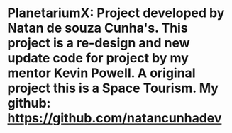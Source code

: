 # PlanetariumX: Project developed by Natan de souza Cunha's. This project is a re-design and new update code for project by my mentor Kevin Powell. A original project this is a Space Tourism. My github: https://github.com/natancunhadev

